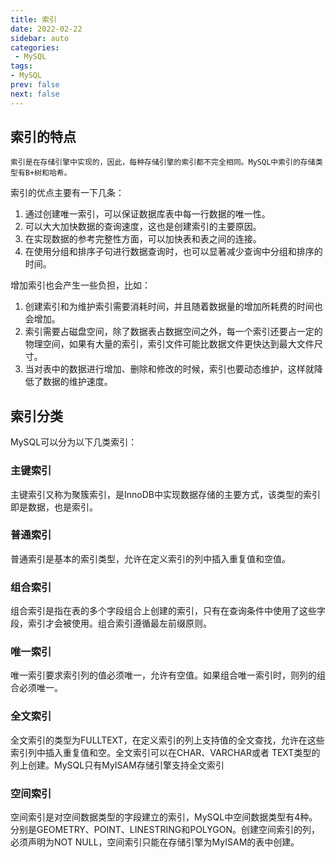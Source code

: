 ```yaml
---
title: 索引
date: 2022-02-22
sidebar: auto
categories:
 - MySQL
tags:
- MySQL
prev: false
next: false
---
```


## 索引的特点

    索引是在存储引擎中实现的，因此，每种存储引擎的索引都不完全相同。MySQL中索引的存储类型有B+树和哈希。
索引的优点主要有一下几条：

1. 通过创建唯一索引，可以保证数据库表中每一行数据的唯一性。
2. 可以大大加快数据的查询速度，这也是创建索引的主要原因。
3. 在实现数据的参考完整性方面，可以加快表和表之间的连接。
4. 在使用分组和排序子句进行数据查询时，也可以显著减少查询中分组和排序的时间。

增加索引也会产生一些负担，比如：

1. 创建索引和为维护索引需要消耗时间，并且随着数据量的增加所耗费的时间也会增加。
2. 索引需要占磁盘空间，除了数据表占数据空间之外，每一个索引还要占一定的物理空间，如果有大量的索引，索引文件可能比数据文件更快达到最大文件尺寸。
3. 当对表中的数据进行增加、删除和修改的时候，索引也要动态维护，这样就降低了数据的维护速度。

## 索引分类

MySQL可以分为以下几类索引：

### 主键索引

主键索引又称为聚簇索引，是InnoDB中实现数据存储的主要方式，该类型的索引即是数据，也是索引。

### 普通索引

普通索引是基本的索引类型，允许在定义索引的列中插入重复值和空值。

### 组合索引

组合索引是指在表的多个字段组合上创建的索引，只有在查询条件中使用了这些字段，索引才会被使用。组合索引遵循最左前缀原则。

### 唯一索引

唯一索引要求索引列的值必须唯一，允许有空值。如果组合唯一索引时，则列的组合必须唯一。

### 全文索引

全文索引的类型为FULLTEXT，在定义索引的列上支持值的全文查找，允许在这些索引列中插入重复值和空。全文索引可以在CHAR、VARCHAR或者 TEXT类型的列上创建。MySQL只有MyISAM存储引擎支持全文索引

### 空间索引

空间索引是对空间数据类型的字段建立的索引，MySQL中空间数据类型有4种。分别是GEOMETRY、POINT、LINESTRING和POLYGON。创建空间索引的列，必须声明为NOT NULL，空间索引只能在存储引擎为MyISAM的表中创建。


